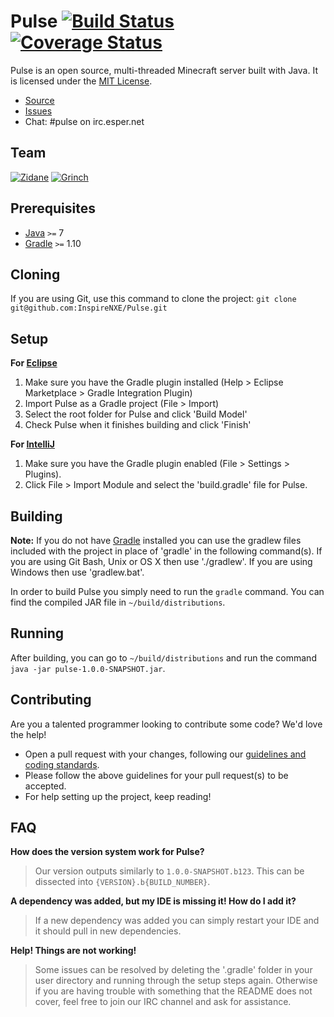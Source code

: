Pulse [![Build Status](https://travis-ci.org/InspireNXE/Pulse.png?branch=master)](https://travis-ci.org/InspireNXE/Pulse) [![Coverage Status](https://coveralls.io/repos/InspireNXE/Pulse/badge.png?branch=master)](https://coveralls.io/r/InspireNXE/Pulse?branch=master)  
=============
Pulse is an open source, multi-threaded Minecraft server built with Java. It is licensed under the [MIT License].

* [Source]
* [Issues]
* Chat: #pulse on irc.esper.net

## Team
[![Zidane](https://secure.gravatar.com/avatar/3b8d6171c3f15daf35328a4f04c83de9?s=48)](https://github.com/Zidane "Zidane, Lead Developer")
[![Grinch](https://secure.gravatar.com/avatar/19d97d07c8797464aa8b7e2e0481da78?s=48)](https://github.com/Grinch "Grinch, Developer")

## Prerequisites
* [Java] `>=` 7
* [Gradle] `>=` 1.10

## Cloning
If you are using Git, use this command to clone the project: `git clone git@github.com:InspireNXE/Pulse.git`

## Setup
__For [Eclipse]__  
1. Make sure you have the Gradle plugin installed (Help > Eclipse Marketplace > Gradle Integration Plugin)  
2. Import Pulse as a Gradle project (File > Import)  
3. Select the root folder for Pulse and click 'Build Model'  
4. Check Pulse when it finishes building and click 'Finish'  

__For [IntelliJ]__  
1. Make sure you have the Gradle plugin enabled (File > Settings > Plugins).  
2. Click File > Import Module and select the 'build.gradle' file for Pulse.  

## Building
__Note:__ If you do not have [Gradle] installed you can use the gradlew files included with the project in place of 'gradle' in the following command(s). If you are using Git Bash, Unix or OS X then use './gradlew'. If you are using Windows then use 'gradlew.bat'.

In order to build Pulse you simply need to run the `gradle` command. You can find the compiled JAR file in `~/build/distributions`.

## Running
After building, you can go to `~/build/distributions` and run the command `java -jar pulse-1.0.0-SNAPSHOT.jar`.

## Contributing
Are you a talented programmer looking to contribute some code? We'd love the help!  
* Open a pull request with your changes, following our [guidelines and coding standards](CONTRIBUTING.md).  
* Please follow the above guidelines for your pull request(s) to be accepted.  
* For help setting up the project, keep reading!  

## FAQ
__How does the version system work for Pulse?__
>Our version outputs similarly to `1.0.0-SNAPSHOT.b123`. This can be dissected into `{VERSION}.b{BUILD_NUMBER}`.

__A dependency was added, but my IDE is missing it! How do I add it?__
>If a new dependency was added you can simply restart your IDE and it should pull in new dependencies.

__Help! Things are not working!__
>Some issues can be resolved by deleting the '.gradle' folder in your user directory and running through the setup steps again. Otherwise if you are having trouble with something that the README does not cover, feel free to join our IRC channel and ask for assistance.

[MIT License]: http://www.tldrlegal.com/license/mit-license/
[Source]: https://github.com/InspireNXE/Pulse/
[Issues]: https://github.com/InspireNXE/Pulse/issues
[Java]: http://java.oracle.com
[Gradle]: http://www.gradle.org/
[Eclipse]: http://www.eclipse.org/
[IntelliJ]: http://www.jetbrains.com/idea/
